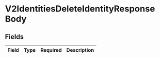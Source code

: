 # V2IdentitiesDeleteIdentityResponseBody


## Fields

| Field       | Type        | Required    | Description |
| ----------- | ----------- | ----------- | ----------- |